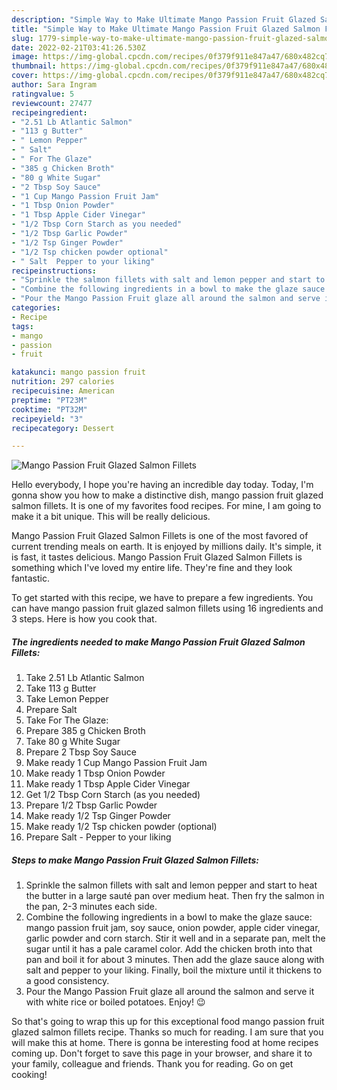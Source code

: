 ```yaml
---
description: "Simple Way to Make Ultimate Mango Passion Fruit Glazed Salmon Fillets"
title: "Simple Way to Make Ultimate Mango Passion Fruit Glazed Salmon Fillets"
slug: 1779-simple-way-to-make-ultimate-mango-passion-fruit-glazed-salmon-fillets
date: 2022-02-21T03:41:26.530Z
image: https://img-global.cpcdn.com/recipes/0f379f911e847a47/680x482cq70/mango-passion-fruit-glazed-salmon-fillets-recipe-main-photo.jpg
thumbnail: https://img-global.cpcdn.com/recipes/0f379f911e847a47/680x482cq70/mango-passion-fruit-glazed-salmon-fillets-recipe-main-photo.jpg
cover: https://img-global.cpcdn.com/recipes/0f379f911e847a47/680x482cq70/mango-passion-fruit-glazed-salmon-fillets-recipe-main-photo.jpg
author: Sara Ingram
ratingvalue: 5
reviewcount: 27477
recipeingredient:
- "2.51 Lb Atlantic Salmon"
- "113 g Butter"
- " Lemon Pepper"
- " Salt"
- " For The Glaze"
- "385 g Chicken Broth"
- "80 g White Sugar"
- "2 Tbsp Soy Sauce"
- "1 Cup Mango Passion Fruit Jam"
- "1 Tbsp Onion Powder"
- "1 Tbsp Apple Cider Vinegar"
- "1/2 Tbsp Corn Starch as you needed"
- "1/2 Tbsp Garlic Powder"
- "1/2 Tsp Ginger Powder"
- "1/2 Tsp chicken powder optional"
- " Salt  Pepper to your liking"
recipeinstructions:
- "Sprinkle the salmon fillets with salt and lemon pepper and start to heat the butter in a large sauté pan over medium heat. Then fry the salmon in the pan, 2-3 minutes each side."
- "Combine the following ingredients in a bowl to make the glaze sauce: mango passion fruit jam, soy sauce, onion powder, apple cider vinegar, garlic powder and corn starch. Stir it well and in a separate pan, melt the sugar until it has a pale caramel color. Add the chicken broth into that pan and boil it for about 3 minutes. Then add the glaze sauce along with salt and pepper to your liking. Finally, boil the mixture until it thickens to a good consistency."
- "Pour the Mango Passion Fruit glaze all around the salmon and serve it with white rice or boiled potatoes. Enjoy! 😉"
categories:
- Recipe
tags:
- mango
- passion
- fruit

katakunci: mango passion fruit 
nutrition: 297 calories
recipecuisine: American
preptime: "PT23M"
cooktime: "PT32M"
recipeyield: "3"
recipecategory: Dessert

---
```



![Mango Passion Fruit Glazed Salmon Fillets](https://img-global.cpcdn.com/recipes/0f379f911e847a47/680x482cq70/mango-passion-fruit-glazed-salmon-fillets-recipe-main-photo.jpg)

Hello everybody, I hope you're having an incredible day today. Today, I'm gonna show you how to make a distinctive dish, mango passion fruit glazed salmon fillets. It is one of my favorites food recipes. For mine, I am going to make it a bit unique. This will be really delicious.



Mango Passion Fruit Glazed Salmon Fillets is one of the most favored of current trending meals on earth. It is enjoyed by millions daily. It's simple, it is fast, it tastes delicious. Mango Passion Fruit Glazed Salmon Fillets is something which I've loved my entire life. They're fine and they look fantastic.


To get started with this recipe, we have to prepare a few ingredients. You can have mango passion fruit glazed salmon fillets using 16 ingredients and 3 steps. Here is how you cook that.

<!--inarticleads1-->

##### The ingredients needed to make Mango Passion Fruit Glazed Salmon Fillets:

1. Take 2.51 Lb Atlantic Salmon
1. Take 113 g Butter
1. Take  Lemon Pepper
1. Prepare  Salt
1. Take  For The Glaze:
1. Prepare 385 g Chicken Broth
1. Take 80 g White Sugar
1. Prepare 2 Tbsp Soy Sauce
1. Make ready 1 Cup Mango Passion Fruit Jam
1. Make ready 1 Tbsp Onion Powder
1. Make ready 1 Tbsp Apple Cider Vinegar
1. Get 1/2 Tbsp Corn Starch (as you needed)
1. Prepare 1/2 Tbsp Garlic Powder
1. Make ready 1/2 Tsp Ginger Powder
1. Make ready 1/2 Tsp chicken powder (optional)
1. Prepare  Salt - Pepper to your liking




<!--inarticleads2-->

##### Steps to make Mango Passion Fruit Glazed Salmon Fillets:

1. Sprinkle the salmon fillets with salt and lemon pepper and start to heat the butter in a large sauté pan over medium heat. Then fry the salmon in the pan, 2-3 minutes each side.
1. Combine the following ingredients in a bowl to make the glaze sauce: mango passion fruit jam, soy sauce, onion powder, apple cider vinegar, garlic powder and corn starch. Stir it well and in a separate pan, melt the sugar until it has a pale caramel color. Add the chicken broth into that pan and boil it for about 3 minutes. Then add the glaze sauce along with salt and pepper to your liking. Finally, boil the mixture until it thickens to a good consistency.
1. Pour the Mango Passion Fruit glaze all around the salmon and serve it with white rice or boiled potatoes. Enjoy! 😉




So that's going to wrap this up for this exceptional food mango passion fruit glazed salmon fillets recipe. Thanks so much for reading. I am sure that you will make this at home. There is gonna be interesting food at home recipes coming up. Don't forget to save this page in your browser, and share it to your family, colleague and friends. Thank you for reading. Go on get cooking!
